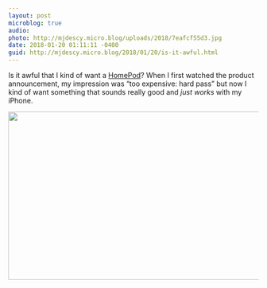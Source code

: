 ```yaml
---
layout: post
microblog: true
audio: 
photo: http://mjdescy.micro.blog/uploads/2018/7eafcf55d3.jpg
date: 2018-01-20 01:11:11 -0400
guid: http://mjdescy.micro.blog/2018/01/20/is-it-awful.html
---
```

Is it awful that I kind of want a [HomePod](https://www.macrumors.com/2018/01/19/apple-homepod-fcc-approval/)? When I first watched the product announcement, my impression was “too expensive: hard pass” but now I kind of want something that sounds really good and _just works_ with my iPhone.

<img src="http://mjdescy.micro.blog/uploads/2018/7eafcf55d3.jpg" width="600" height="338" />
